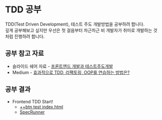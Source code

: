 # TDD 공부

TDD(Test Driven Development), 테스트 주도 개발방법을 공부하려 합니다.  
깊게 공부해보고 싶지만 우선은 첫 걸음부터 차근차근 비 개발자가 취미로 개발하는 것 처럼 진행하려 합니다.

## 공부 참고 자료

- 슬라이드 쉐어 자료 - [프론트엔드 개발과 테스트주도개발](https://www.slideshare.net/jeonghwankim11/ss-78600304)
- Medium - [효과적으로 TDD, 리팩토링, OOP를 연습하는 방법은?](https://medium.com/@codesquad_yoda/%ED%9A%A8%EA%B3%BC%EC%A0%81%EC%9C%BC%EB%A1%9C-tdd-%EB%A6%AC%ED%8C%A9%ED%86%A0%EB%A7%81-oop%EB%A5%BC-%EC%97%B0%EC%8A%B5%ED%95%98%EB%8A%94-%EB%B0%A9%EB%B2%95%EC%9D%80-7ecc9ddb5d45)

## 공부 결과

- Frontend TDD Start!
  - [++btn test index.html](frontend-tdd/index.html)
  - [SpecRunner](frontend-tdd/SpecRunner.html)

